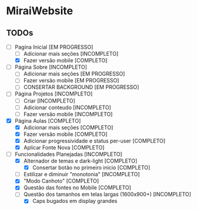# MiraiWebsite

## TODOs

- [ ] Pagina Inicial \[EM PROGRESSO\]
  - [ ] Adicionar mais seções \[INCOMPLETO\]
  - [x] Fazer versão mobile \[COMPLETO\]
- [ ] Página Sobre \[INCOMPLETO\]
  - [ ] Adicionar mais seções \[EM PROGRESSO\]
  - [ ] Fazer versão mobile \[EM PROGRESSO\]
  - [ ] CONSERTAR BACKGROUND \[EM PROGRESSO\]
- [ ] Página Projetos \[INCOMPLETO\]
  - [ ] Criar \[INCOMPLETO\]
  - [ ] Adicionar conteudo \[INCOMPLETO\]
  - [ ] Fazer versão mobile \[INCOMPLETO\]
- [x] Página Aulas \[COMPLETO\]
  - [x] Adicionar mais seções \[COMPLETO\]
  - [x] Fazer versão mobile \[COMPLETO\]
  - [x] Adicionar progressividade e status per-user \[COMPLETO\]
  - [x] Aplicar Fonte Nova \[COMPLETO\]
- [ ] Funcionalidades Planejadas \[INCOMPLETO\]
  - [x] Alternador de temas e dark-light \[COMPLETO\]
    - [x] Consertar botão no primeiro inicio \[COMPLETO\]
  - [ ] Estilizar e diminuir "monotonia" \[INCOMPLETO\]
  - [x] "Modo Canhoto" \[COMPLETO\]
  - [x] Questão das fontes no Mobile \[COMPLETO\]
  - [ ] Questão dos tamanhos em telas largas (1600x900+) \[INCOMPLETO\]
    - [x] Caps bugados em display grandes
